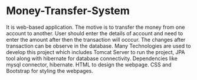 # Money-Transfer-System

It is web-based application.
The motive is to transfer the money from one account to another.
User should enter the details of account and need to enter the amount after then the transaction will occcur.
The changes after transaction can be observe in the database.
Many Technologies are used to develop this project which includes Tomcat Server to run the project, JPA tool along with hibernate for database connectivity.
Dependencies like mysql connector, hibernate. 
HTML to design the webpage.
CSS and Bootstrap for styling the webpages.
